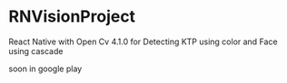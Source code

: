# RNVisionProject

React Native with Open Cv 4.1.0 for Detecting KTP using color and Face using cascade

soon in google play